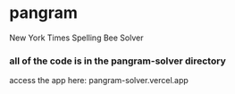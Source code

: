# pangram
New York Times Spelling Bee Solver
### all of the code is in the pangram-solver directory
access the app here: pangram-solver.vercel.app
